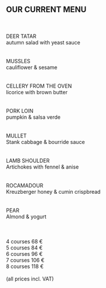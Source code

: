 ## OUR CURRENT MENU

<br>
<br>
DEER TATAR<br>
autumn salad with yeast sauce<br>
<br>
<br>
MUSSLES<br>
cauliflower & sesame<br>
<br>
<br>
CELLERY FROM THE OVEN<br>
licorice with brown butter<br>
<br>
<br>
PORK LOIN<br>
pumpkin & salsa verde<br>
<br>
<br>
MULLET<br>
Stank cabbage & bourride sauce<br>
<br>
<br>
LAMB SHOULDER<br>
Artichokes with fennel & anise<br>
<br>
<br>
ROCAMADOUR<br>
Kreuzberger honey & cumin crispbread<br>
<br>
<br>
PEAR<br>
Almond & yogurt<br>

<br>
<br>
<br>
4 courses 68 €<br>
5 courses 84 €<br>
6 courses 96 €<br>
7 courses 106 €<br>
8 courses 118 €<br>
<br>
(all prices incl. VAT)

